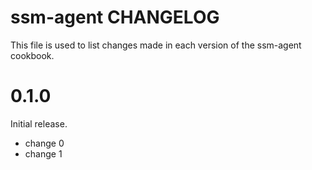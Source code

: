 # ssm-agent CHANGELOG

This file is used to list changes made in each version of the ssm-agent cookbook.

# 0.1.0

Initial release.

- change 0
- change 1


